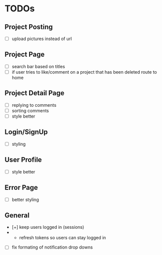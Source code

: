 # TODOs
## Project Posting
- [ ] upload pictures instead of url

## Project Page
- [ ] search bar based on titles
- [ ] if user tries to like/comment on a project that has been deleted route to home

## Project Detail Page
- [ ] replying to comments
- [ ] sorting comments
- [ ] style better
 
## Login/SignUp
- [ ] styling

## User Profile
- [ ] style better

## Error Page
- [ ] better styling

## General
- [+] keep users logged in (sessions)
- - refresh tokens so users can stay logged in 
- [ ] fix formating of notification drop downs